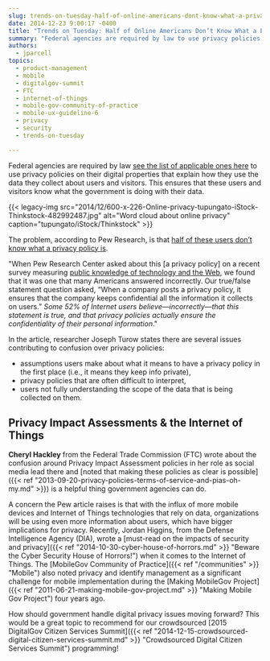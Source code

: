 ```yaml
---
slug: trends-on-tuesday-half-of-online-americans-dont-know-what-a-privacy-policy-is
date: 2014-12-23 9:00:17 -0400
title: "Trends on Tuesday: Half of Online Americans Don’t Know What a Privacy Policy Is"
summary: "Federal agencies are required by law to use privacy policies on their digital properties that explain how they use the data they collect about users and visitors. This ensures that these users and visitors know what the government is doing with their data."
authors:
  - jparcell
topics:
  - product-management
  - mobile
  - digitalgov-summit
  - FTC
  - internet-of-things
  - mobile-gov-community-of-practice
  - mobile-ux-guideline-6
  - privacy
  - security
  - trends-on-tuesday

---
```


Federal agencies are required by law [see the list of applicable ones here](https://www.digitalgov.gov/resources/checklist-of-requirements-for-federal-digital-services#privacy-and-identity-management) to use privacy policies on their digital properties that explain how they use the data they collect about users and visitors. This ensures that these users and visitors know what the government is doing with their data.

{{< legacy-img src="2014/12/600-x-226-Online-privacy-tupungato-iStock-Thinkstock-482992487.jpg" alt="Word cloud about online privacy" caption="tupungato/iStock/Thinkstock" >}}

The problem, according to Pew Research, is that [half of these users don&#8217;t know what a privacy policy is](http://www.pewresearch.org/fact-tank/2014/12/04/half-of-americans-dont-know-what-a-privacy-policy-is/?utm_source=Pew+Research+Center&utm_campaign=2d494ce46d-Pew_Internet_newsletter_121014&utm_medium=email&utm_term=0_3e953b9b70-2d494ce46d-399422789).

"When Pew Research Center asked about this [a privacy policy] on a recent survey measuring [public knowledge of technology and the Web](http://www.pewinternet.org/2014/11/25/web-iq/), we found that it was one that many Americans answered incorrectly. Our true/false statement question asked, “When a company posts a privacy policy, it ensures that the company keeps confidential all the information it collects on users.” _Some 52% of Internet users believe—incorrectly—that this statement is true, and that privacy policies actually ensure the confidentiality of their personal information_."

In the article, researcher Joseph Turow states there are several issues contributing to confusion over privacy policies:

  * assumptions users make about what it means to have a privacy policy in the first place (i.e., it means they keep info private),
  * privacy policies that are often difficult to interpret,
  * users not fully understanding the scope of the data that is being collected on them.

## Privacy Impact Assessments & the Internet of Things

**Cheryl Hackley** from the Federal Trade Commission (FTC) wrote about the confusion around Privacy Impact Assessment policies in her role as social media lead there and [noted that making these policies as clear is possible]({{< ref "2013-09-20-privacy-policies-terms-of-service-and-pias-oh-my.md" >}}) is a helpful thing government agencies can do.

A concern the Pew article raises is that with the influx of more mobile devices and Internet of Things technologies that rely on data, organizations will be using even more information about users, which have bigger implications for privacy. Recently, Jordan Higgins, from the Defense Intelligence Agency (DIA), wrote a [must-read on the impacts of security and privacy]({{< ref "2014-10-30-cyber-house-of-horrors.md" >}} "Beware the Cyber Security House of Horrors!") when it comes to the Internet of Things. The [MobileGov Community of Practice]({{< ref "/communities" >}} "Mobile") also noted privacy and identify management as a significant challenge for mobile implementation during the [Making MobileGov Project]({{< ref "2011-06-21-making-mobile-gov-project.md" >}} "Making Mobile Gov Project") four years ago.

How should government handle digital privacy issues moving forward? This would be a great topic to recommend for our crowdsourced [2015 DigitalGov Citizen Services Summit]({{< ref "2014-12-15-crowdsourced-digital-citizen-services-summit.md" >}} "Crowdsourced Digital Citizen Services Summit") programming!
